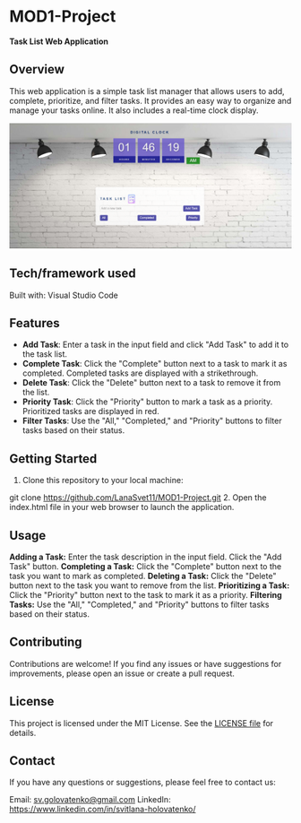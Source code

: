 # MOD1-Project

**Task List Web Application**

## Overview

This web application is a simple task list manager that allows users to add, complete, prioritize, and filter tasks. It provides an easy way to organize and manage your tasks online. It also includes a real-time clock display.

![Screenshot](./screenshot.png)

## Tech/framework used

Built with: Visual Studio Code

## Features

- **Add Task**: Enter a task in the input field and click "Add Task" to add it to the task list.
- **Complete Task**: Click the "Complete" button next to a task to mark it as completed. Completed tasks are displayed with a strikethrough.
- **Delete Task**: Click the "Delete" button next to a task to remove it from the list.
- **Priority Task**: Click the "Priority" button to mark a task as a priority. Prioritized tasks are displayed in red.
- **Filter Tasks**: Use the "All," "Completed," and "Priority" buttons to filter tasks based on their status.

## Getting Started

1. Clone this repository to your local machine:

git clone https://github.com/LanaSvet11/MOD1-Project.git 2. Open the index.html file in your web browser to launch the application.

## Usage

**Adding a Task:**
Enter the task description in the input field.
Click the "Add Task" button.
**Completing a Task:**
Click the "Complete" button next to the task you want to mark as completed.
**Deleting a Task:**
Click the "Delete" button next to the task you want to remove from the list.
**Prioritizing a Task:**
Click the "Priority" button next to the task to mark it as a priority.
**Filtering Tasks:**
Use the "All," "Completed," and "Priority" buttons to filter tasks based on their status.

## Contributing

Contributions are welcome! If you find any issues or have suggestions for improvements, please open an issue or create a pull request.

## License

This project is licensed under the MIT License. See the [LICENSE file](./MIT%20License.txt) for details.

## Contact

If you have any questions or suggestions, please feel free to contact us:

Email: sv.golovatenko@gmail.com
LinkedIn: https://www.linkedin.com/in/svitlana-holovatenko/
